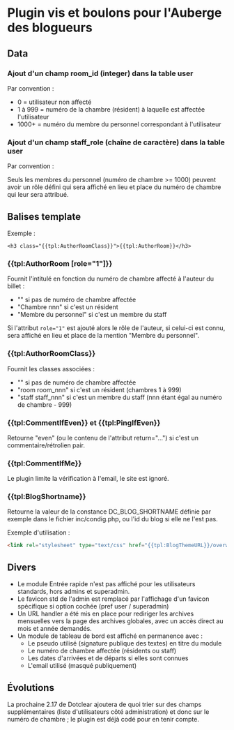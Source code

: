 # Plugin vis et boulons pour l'Auberge des blogueurs

## Data

### Ajout d'un champ room_id (integer) dans la table user

Par convention :

* 0 = utilisateur non affecté
* 1 à 999 = numéro de la chambre (résident) à laquelle est affectée l'utilisateur
* 1000+ = numéro du membre du personnel correspondant à l'utilisateur

### Ajout d'un champ staff_role (chaîne de caractère) dans la table user

Par convention :

Seuls les membres du personnel (numéro de chambre >= 1000) peuvent avoir un rôle défini qui sera affiché en lieu et place du numéro de chambre qui leur sera attribué.

## Balises template

Exemple :

```
<h3 class="{{tpl:AuthorRoomClass}}">{{tpl:AuthorRoom}}</h3>
```

### {{tpl:AuthorRoom [role="1"]}}

Fournit l'intitulé en fonction du numéro de chambre affecté à l'auteur du billet :

* "" si pas de numéro de chambre affectée
* "Chambre nnn" si c'est un résident
* "Membre du personnel" si c'est un membre du staff

Si l'attribut ```role="1"``` est ajouté alors le rôle de l'auteur, si celui-ci est connu, sera affiché en lieu et place de la mention "Membre du personnel".

### {{tpl:AuthorRoomClass}}

Fournit les classes associées :

* "" si pas de numéro de chambre affectée
* "room room_nnn" si c'est un résident (chambres 1 à 999)
* "staff staff_nnn" si c'est un membre du staff (nnn étant égal au numéro de chambre - 999)

### {{tpl:CommentIfEven}} et {{tpl:PingIfEven}}

Retourne "even" (ou le contenu de l'attribut return="...") si c'est un commentaire/rétrolien pair.

### {{tpl:CommentIfMe}}

Le plugin limite la vérification à l'email, le site est ignoré.

### {{tpl:BlogShortname}}

Retourne la valeur de la constance DC_BLOG_SHORTNAME définie par exemple dans le fichier inc/condig.php, ou l'id du blog si elle ne l'est pas.

Exemple d'utilisation :

```html
<link rel="stylesheet" type="text/css" href="{{tpl:BlogThemeURL}}/overwrite-{{tpl:BlogShortname}}.css" media="screen" />
```

## Divers

* Le module Entrée rapide n'est pas affiché pour les utilisateurs standards, hors admins et superadmin.
* Le favicon std de l'admin est remplacé par l'affichage d'un favicon spécifique si option cochée (pref user / superadmin)
* Un URL handler a été mis en place pour rediriger les archives mensuelles vers la page des archives globales, avec un accès direct au mois et année demandés.
* Un module de tableau de bord est affiché en permanence avec :
  * Le pseudo utilisé (signature publique des textes) en titre du module
  * Le numéro de chambre affectée (résidents ou staff)
  * Les dates d'arrivées et de départs si elles sont connues
  * L'email utilisé (masqué publiquement)

## Évolutions

La prochaine 2.17 de Dotclear ajoutera de quoi trier sur des champs supplémentaires (liste d'utilisateurs côté administration) et donc sur le numéro de chambre ; le plugin est déjà codé pour en tenir compte.
